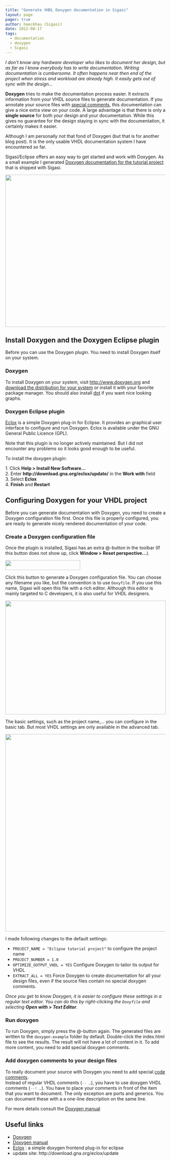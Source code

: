 ```yaml
---
title: "Generate VHDL Doxygen documentation in Sigasi"
layout: page 
pager: true
author: heeckhau (Sigasi)
date: 2012-08-17
tags: 
  - documentation
  - doxygen
  - Sigasi
---
```

<div class="content">
<p><em>I don't know any hardware developer who likes to document her design, but as far as I know everybody has to write documentation. Writing documentation is cumbersome. It often happens near then end of the project when stress and workload are already high. It easily gets out of sync with the design&#8230;</em></p>	<p><strong>Doxygen</strong> tries to make the documentation process easier. It extracts information from your <span class="caps">VHDL</span> source files to generate documentation. If you annotate your source files with <a href="http://www.stack.nl/~dimitri/doxygen/docblocks.html#vhdlblocks" class="elf-external elf-icon">special comments</a>, this documentation can give a nice extra view on your code. A large advantage is that there is only a <strong>single source</strong> for both your design and your  documentation. While this gives no guarantee for the design staying in sync with the documentation, it certainly makes it easier.</p>	<p>Although I am personally not that fond of Doxygen (but that is for another blog post). It is the only usable <span class="caps">VHDL</span> documentation system I have encountered so far.</p>	<p>Sigasi/Eclipse offers an easy way to get started and work with Doxygen. As a small example I generated <a href="http://www.sigasi.com/sites/www.sigasi.com/files/doxygen-example/index.html" target="_blank">Doxygen documentation for the tutorial project</a> that is shipped with Sigasi.</p>	<p><span class="inline inline-center"><a href="http://www.sigasi.com/sites/www.sigasi.com/files/doxygen-example/index.html"><img src="http://www.sigasi.com/sites/www.sigasi.com/files/images/DoxygenExample.preview.png" alt="" title="" class="image image-preview " width="640" height="479"/></a></span></p>	<h2>Install Doxygen and the Doxygen Eclipse plugin</h2>	<p>Before you can use the Doxygen plugin. You need to install  Doxygen itself on your system.</p>	<h3>Doxygen</h3>	<p>To install Doxygen on your system, visit <a href="http://www.doxygen.org" class="elf-external elf-icon">http://www.doxygen.org</a> and <a href="http://www.stack.nl/~dimitri/doxygen/download.html#latestsrc" class="elf-external elf-icon">download the distribution for your system</a> or install it with your favorite package manager. You should also install <a href="http://www.graphviz.org/" class="elf-external elf-icon">dot</a> if you want nice looking graphs.</p>	<h3>Doxygen Eclipse plugin</h3>	<p><a href="http://home.gna.org/eclox" class="elf-external elf-icon">Eclox</a> is a simple Doxygen plug-in for Eclipse. It provides an graphical user interface to configure and run Doxygen. Eclox is available under the <span class="caps">GNU</span> General Public Licence (<span class="caps">GPL</span>).</p>	<p>Note that this plugin is no longer actively maintained. But I did not encounter any problems so it looks good enough to be useful.</p>	<p>To install the doxygen plugin:</p>	<p>1. Click <strong>Help &gt; Install New Software&#8230;</strong><br/>2. Enter <strong>http://download.gna.org/eclox/update/</strong> in the <strong>Work with</strong> field<br/>3. Select <strong>Eclox</strong><br/>4. <strong>Finish</strong> and <strong>Restart</strong></p>	<h2>Configuring Doxygen for your <span class="caps">VHDL</span> project</h2>	<p>Before  you can generate documentation with Doxygen, you need to create a Doxygen configuration file first. Once this file is properly configured, you are ready to generate nicely rendered documentation of your code.</p>	<h3>Create a Doxygen configuration file</h3>	<p>Once the plugin is installed, Sigasi has an extra @-button in the toolbar (If this button does not show up, click <strong>Window &gt; Reset perspective&#8230;</strong>). </p>	<p><span class="inline inline-center"><img src="http://www.sigasi.com/sites/www.sigasi.com/files/images/Doxygen1.png" alt="" title="" class="image image-_original " width="235" height="31"/></span></p>	<p>Click this button to generate a Doxygen configuration file. You can choose any filename you like, but the convention is to use <code>Doxyfile</code>. If you use this name, Sigasi will open this file with a rich editor. Although this editor is mainly targeted to C developers, it is also useful for <span class="caps">VHDL</span> designers.</p>	<p><span class="inline inline-center"><img src="http://www.sigasi.com/sites/www.sigasi.com/files/images/Doxygen2.png" alt="" title="" class="image image-_original " width="504" height="358"/></span></p>	<p>The basic settings, such as the project name,&#8230; you can configure in the basic tab. But most <span class="caps">VHDL</span> settings are only available in the advanced tab.</p>	<p><span class="inline inline-center"><img src="http://www.sigasi.com/sites/www.sigasi.com/files/images/Doxygen3.png" alt="" title="" class="image image-_original " width="529" height="621"/></span></p>	<p>I made following changes to the default settings:</p>	<ul><li><code>PROJECT_NAME = "Eclipse tutorial project"</code> to configure the project name</li>		<li><code>PROJECT_NUMBER = 1.0</code></li>		<li><code>OPTIMIZE_OUTPUT_VHDL = YES</code> Configure Doxygen to tailor its output for <span class="caps">VHDL</span></li>		<li><code>EXTRACT_ALL = YES</code> Force Doxygen to create documentation for all your design files, even if the source files contain no special doxygen comments.</li>	</ul><p><em>Once you get to know Doxygen, it is easier to configure these settings in a regular text editor. You can do this by right-clicking the <code>Doxyfile</code> and selecting <strong>Open with &gt; Text Editor</strong>.</em></p>	<h3>Run doxygen</h3>	<p>To run Doxygen, simply press the @-button again. The generated files are written to the <code>doxygen-example</code> folder by default. Double-click the index.html file to see the results. The result will not have a lot of content in it. To add more content, you need to add special doxygen comments.</p>	<h3>Add doxygen comments to your design files</h3>	<p>To really document your source with Doxygen you need to add special <a href="http://www.stack.nl/~dimitri/doxygen/docblocks.html#vhdlblocks" class="elf-external elf-icon">code comments</a>.<br/>Instead of regular <span class="caps">VHDL</span> comments (<span class="geshifilter"><code class="vhdl geshifilter-vhdl"><span style="color: #3f7f5f;">-- &#8230;</span></code></span>), you have to use doxygen <span class="caps">VHDL</span> comments (<span class="geshifilter"><code class="vhdl geshifilter-vhdl"><span style="color: #3f7f5f;">--! &#8230;</span></code></span>). You have to place your comments in front of the item that you want to document. The only exception are ports and generics. You can document these with a a one-line description on the same line.</p>	<p>For more details consult the <a href="http://www.stack.nl/~dimitri/doxygen/manual.html" class="elf-external elf-icon">Doxygen manual</a> </p>	<h2>Useful links</h2>	<ul><li><a href="http://www.doxygen.org" class="elf-external elf-icon">Doxygen</a></li>		<li><a href="http://www.doxygen.org/manual.html" class="elf-external elf-icon">Doxygen manual</a></li>		<li><a href="http://home.gna.org/eclox" class="elf-external elf-icon">Eclox</a> : a simple doxygen frontend plug-in for eclipse</li>		<li>update site: http://download.gna.org/eclox/update</li>	</ul>  </div>

